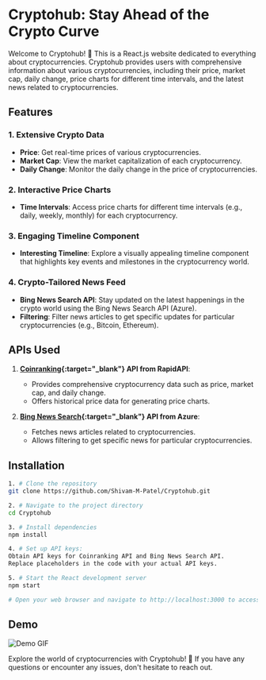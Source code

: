 # Cryptohub: Stay Ahead of the Crypto Curve


Welcome to Cryptohub! 🚀 This is a React.js website dedicated to everything about cryptocurrencies. Cryptohub provides users with comprehensive information about various cryptocurrencies, including their price, market cap, daily change, price charts for different time intervals, and the latest news related to cryptocurrencies.

## Features

### 1. Extensive Crypto Data
- **Price**: Get real-time prices of various cryptocurrencies.
- **Market Cap**: View the market capitalization of each cryptocurrency.
- **Daily Change**: Monitor the daily change in the price of cryptocurrencies.

### 2. Interactive Price Charts
- **Time Intervals**: Access price charts for different time intervals (e.g., daily, weekly, monthly) for each cryptocurrency.

### 3. Engaging Timeline Component
- **Interesting Timeline**: Explore a visually appealing timeline component that highlights key events and milestones in the cryptocurrency world.

### 4. Crypto-Tailored News Feed
- **Bing News Search API**: Stay updated on the latest happenings in the crypto world using the Bing News Search API (Azure).
- **Filtering**: Filter news articles to get specific updates for particular cryptocurrencies (e.g., Bitcoin, Ethereum).

## APIs Used

1. **[Coinranking](https://rapidapi.com/Coinranking/api/coinranking1){:target="_blank"} API from RapidAPI**:
   - Provides comprehensive cryptocurrency data such as price, market cap, and daily change.
   - Offers historical price data for generating price charts.

2. **[Bing News Search](https://www.microsoft.com/en-us/bing/apis/bing-news-search-api){:target="_blank"} API from Azure**:
   - Fetches news articles related to cryptocurrencies.
   - Allows filtering to get specific news for particular cryptocurrencies.

## Installation

```bash
1. # Clone the repository
git clone https://github.com/Shivam-M-Patel/Cryptohub.git

2. # Navigate to the project directory
cd Cryptohub

3. # Install dependencies
npm install

4. # Set up API keys:
Obtain API keys for Coinranking API and Bing News Search API.
Replace placeholders in the code with your actual API keys.

5. # Start the React development server
npm start

# Open your web browser and navigate to http://localhost:3000 to access Cryptohub.
```  

   
## Demo
![Demo GIF](./demo/Cryptohub.gif)


Explore the world of cryptocurrencies with Cryptohub! 🌟 If you have any questions or encounter any issues, don't hesitate to reach out.